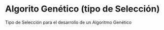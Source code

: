 # Algorito Genético (tipo de Selección)


Tipo de Selección para el desarrollo de un Algoritmo Genético
